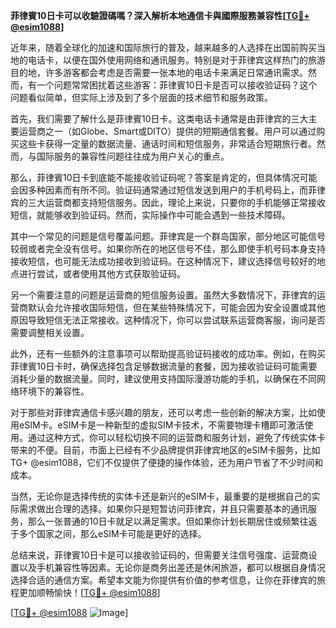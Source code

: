 **菲律賓10日卡可以收驗證碼嗎？深入解析本地通信卡與國際服務兼容性[[TG💪+ @esim1088](https://t.me/s/esim1088)]**

近年来，随着全球化的加速和国际旅行的普及，越来越多的人选择在出国前购买当地的电话卡，以便在国外使用网络和通讯服务。特别是对于菲律宾这样热门的旅游目的地，许多游客都会考虑是否需要一张本地的电话卡来满足日常通讯需求。然而，有一个问题常常困扰着这些游客：菲律賓10日卡是否可以接收验证码？这个问题看似简单，但实际上涉及到了多个层面的技术细节和服务政策。

首先，我们需要了解什么是菲律賓10日卡。这类电话卡通常是由菲律宾的三大主要运营商之一（如Globe、Smart或DITO）提供的短期通信套餐。用户可以通过购买这些卡获得一定量的数据流量、通话时间和短信服务，非常适合短期旅行者。然而，与国际服务的兼容性问题往往成为用户关心的重点。

那么，菲律賓10日卡到底能不能接收验证码呢？答案是肯定的，但具体情况可能会因多种因素而有所不同。验证码通常通过短信发送到用户的手机号码上，而菲律宾的三大运营商都支持短信服务。因此，理论上来说，只要你的手机能够正常接收短信，就能够收到验证码。然而，实际操作中可能会遇到一些技术障碍。

其中一个常见的问题是信号覆盖问题。菲律宾是一个群岛国家，部分地区可能信号较弱或者完全没有信号。如果你所在的地区信号不佳，那么即使手机号码本身支持接收短信，也可能无法成功接收到验证码。在这种情况下，建议选择信号较好的地点进行尝试，或者使用其他方式获取验证码。

另一个需要注意的问题是运营商的短信服务设置。虽然大多数情况下，菲律宾的运营商默认会允许接收国际短信，但在某些特殊情况下，可能会因为安全设置或其他原因导致短信无法正常接收。这种情况下，你可以尝试联系运营商客服，询问是否需要调整相关设置。

此外，还有一些额外的注意事项可以帮助提高验证码接收的成功率。例如，在购买菲律賓10日卡时，确保选择包含足够数据流量的套餐，因为接收验证码可能需要消耗少量的数据流量。同时，建议使用支持国际漫游功能的手机，以确保在不同网络环境下的兼容性。

对于那些对菲律宾通信卡感兴趣的朋友，还可以考虑一些创新的解决方案，比如使用eSIM卡。eSIM卡是一种新型的虚拟SIM卡技术，不需要物理卡槽即可激活使用。通过这种方式，你可以轻松切换不同的运营商和服务计划，避免了传统实体卡带来的不便。目前，市面上已经有不少品牌提供菲律宾地区的eSIM卡服务，比如TG+ @esim1088，它们不仅提供了便捷的操作体验，还为用户节省了不少时间和成本。

当然，无论你是选择传统的实体卡还是新兴的eSIM卡，最重要的是根据自己的实际需求做出合理的选择。如果你只是短暂访问菲律宾，并且只需要基本的通讯服务，那么一张普通的10日卡就足以满足需求。但如果你计划长期居住或频繁往返于多个国家之间，那么eSIM卡可能是更好的选择。

总结来说，菲律賓10日卡是可以接收验证码的，但需要关注信号强度、运营商设置以及手机兼容性等因素。无论你是商务出差还是休闲旅游，都可以根据自身情况选择合适的通信方案。希望本文能为你提供有价值的参考信息，让你在菲律宾的旅程更加顺畅愉快！[[TG💪+ @esim1088](https://t.me/s/esim1088)]

[[TG💪+ @esim1088](https://t.me/s/esim1088) ![Image](https://i.postimg.cc/4NQfJmqS/Snipaste-2025-05-13-00-14-12.png)]